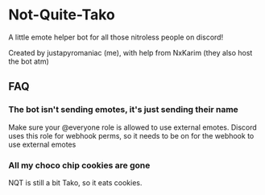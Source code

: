 # Not-Quite-Tako

A little emote helper bot for all those nitroless people on discord!

Created by justapyromaniac (me), with help from NxKarim (they also host the bot atm)

## FAQ

### The bot isn't sending emotes, it's just sending their name
Make sure your @everyone role is allowed to use external emotes. 
Discord uses this role for webhook perms, so it needs to be on for the webhook to use external emotes

### All my choco chip cookies are gone
NQT is still a bit Tako, so it eats cookies.
